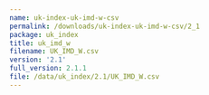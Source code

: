 ```yaml
---
name: uk-index-uk-imd-w-csv
permalink: /downloads/uk-index-uk-imd-w-csv/2_1
package: uk_index
title: uk_imd_w
filename: UK_IMD_W.csv
version: '2.1'
full_version: 2.1.1
file: /data/uk_index/2.1/UK_IMD_W.csv
---
```

